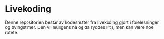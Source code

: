 # Livekoding

Denne repositorien består av kodesnutter fra livekoding gjort i forelesninger og øvingstimer.
Den vil muligens nå og da ryddes litt i, men kan være noe rotete.